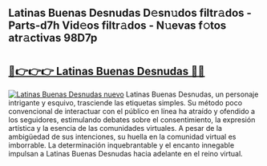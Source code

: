 ## Latinas Buenas Desnudas D𝚎sn𝚞dos filtr𝚊dos - Parts-d7h Vid𝚎os filtr𝚊dos - N𝚞evas f𝚘tos atr𝚊ctivas 98D7p

# <h2><a href="http://mbb92j.tromn.icu/?c=Latinas+Buenas+Desnudas">🔗👉👉👉 Latinas Buenas Desnudas 🔗🔗</a></h2>

[![Latinas Buenas Desnudas nuevo](https://i.imgur.com/pEAQMta.gif)](http://mbb92j.tromn.icu/?c=Latinas+Buenas+Desnudas)
Latinas Buenas Desnudas, un personaje intrigante y esquivo, trasciende las etiquetas simples. Su método poco convencional de interactuar con el público en línea ha atraído y ofendido a los seguidores, estimulando debates sobre el consentimiento, la expresión artística y la esencia de las comunidades virtuales. A pesar de la ambigüedad de sus intenciones, su huella en la comunidad virtual es imborrable. La determinación inquebrantable y el encanto innegable impulsan a Latinas Buenas Desnudas hacia adelante en el reino virtual.
